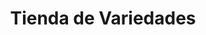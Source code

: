 ---
title: "Tienda de Variedades"
url: /ciudad-satelite/tienda-de-variedades-calle-diego-de-portugal-3/
shop: tienda de variedades
---